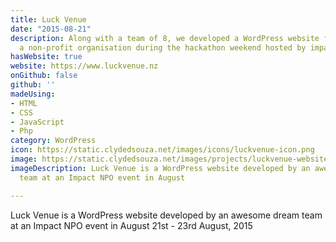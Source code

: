 ```yaml
---
title: Luck Venue
date: "2015-08-21"
description: Along with a team of 8, we developed a WordPress website for Luck Venue - 
  a non-profit organisation during the hackathon weekend hosted by impactNPO.
hasWebsite: true
website: https://www.luckvenue.nz
onGithub: false
github: ''
madeUsing:
- HTML
- CSS
- JavaScript
- Php
category: WordPress
icon: https://static.clydedsouza.net/images/icons/luckvenue-icon.png
image: https://static.clydedsouza.net/images/projects/luckvenue-website.jpg
imageDescription: Luck Venue is a WordPress website developed by an awesome dream
  team at an Impact NPO event in August

---
```


Luck Venue is a WordPress website developed by an awesome dream
  team at an Impact NPO event in August 21st - 23rd August, 2015
